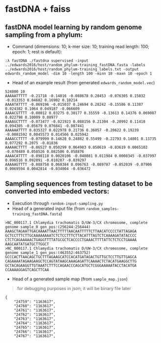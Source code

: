 # fastDNA + faiss
## fastDNA model learning by random genome sampling from a phylum:
- Command (dimensions: 10; k-mer size: 10; training read length: 100; epoch: 1; rest is default):
```
:λ fastDNA ./fastdna supervised -input ../edwards2016/host/random_phylum-training_fastDNA.fasta -labels ../edwards2016/host/random_phylum-training_labels.txt -output edwards_random_model -dim 10 -length 100 -minn 10 -maxn 10 -epoch 1
```
- Head of an example result (from generated `edwards_random_model.vec`)
```
524800 10
AAAAATTTTT -0.21718 -0.14016 -0.088678 0.28453 -0.076305 0.15032 -0.013353 0.04682 0.16902 0.10214
AAAATATTTT -0.069196 -0.015037 0.24694 0.28242 -0.15586 0.11387 0.024382 0.1064 0.049187 -0.066609
AAAACGTTTT -0.08012 0.03275 0.30177 0.35559 -0.13613 0.14376 0.069087 0.022798 0.10009 0.08977
AAAAGCTTTT -0.073477 -0.021923 0.088156 0.21304 -0.20992 0.11418 0.094305 -0.05679 0.076841 -0.087441
AAAAAATTTT 0.035327 0.022978 0.21736 0.36057 -0.20622 0.19239 -0.0081592 0.0045573 0.014566 0.025942
AAAACCTTTT -0.079999 0.14628 0.24882 0.55499 -0.22793 0.14801 0.13735 0.077292 0.2075 -0.01836
AAAAACTTTT -0.06527 0.050299 0.064983 0.050619 -0.03619 0.0065102 -0.070489 0.058526 0.082506 0.058876
AAAACATTTT -0.098118 0.0020106 -0.040881 0.011984 0.0008345 -0.037997 0.096516 0.092891 -0.010287 -0.039297
AAAAAGTTTT -0.088758 0.060384 0.096763 -0.089787 -0.052039 -0.07906 0.0069594 0.0042814 -0.034004 -0.036472
```
## Sampling sequences from testing dataset to be converted into embeded vectors:
- Execution through `random-input-sampling.py`
- Head of a generated input file (from `random_samples-training_fastDNA.fasta`)
```
>NC_000117.1 Chlamydia trachomatis D/UW-3/CX chromosome, complete genome sample_0 gen_pos:(256244:256444)
AAAGCTAGAATTGACAAAATTAACTTTTTAACAATTTTTCTTAACATCCCCTATTAGAGA
GCTCCTTTCTTGCAAAAAAAATCTCTCCTTTCTTACATTTAGTCTCAAAAGATATACCCC
CTCTCAGAAAAACTGAGGTTTTATGCGCTCACCCCTGAAACTTTTATTCTCTCCTGAAAA
AAGCAATATGATGCTTGGCT
>NC_000117.1 Chlamydia trachomatis D/UW-3/CX chromosome, complete genome sample_1 gen_pos:(463552:463752)
GCCCACTTAACAGCTGCTTTAGAAGCATCCACATGATAGACTGTTGCTCCTTGTTGAGCA
CAGAAAATAGAAGAAGCTCCAGTATAAGCAAAGAGATTCAAAACTCTACATGAAGGCTTG
GCTACAGAAGGTTGTAAATCTTTCCAGAACCCAGCATGCTCGGGAAAAATACCTACATGA
CCAAAAGGAGTCAGCTTCAA
```
- Head of a generated sample map (from `sample_map.json`)
> for debugging purposes in json; it will be binary file later
```
{
    "24759": "1163617",
    "24760": "1163617",
    "24761": "1163617",
    "24762": "1163617",
    "24763": "1163617",
    "24764": "1163617",
    "24765": "1163617",
    "24766": "1163617",
    "24767": "1163617",
```
